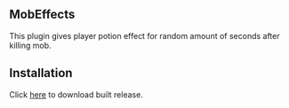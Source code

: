 ## MobEffects
This plugin gives player potion effect for random amount of seconds after killing mob.

## Installation
Click [here](https://github.com/Nohet/MobEffects/releases/tag/Release) to download built release.

